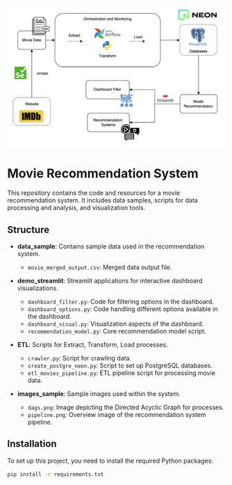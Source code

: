 ![Overview of the movie recommendation system pipeline](images_sample/pipeline.png)

# Movie Recommendation System

This repository contains the code and resources for a movie recommendation system. It includes data samples, scripts for data processing and analysis, and visualization tools.

## Structure

- **data_sample**: Contains sample data used in the recommendation system.
  - `movie_merged_output.csv`: Merged data output file.

- **demo_streamlit**: Streamlit applications for interactive dashboard visualizations.
  - `dashboard_filter.py`: Code for filtering options in the dashboard.
  - `dashboard_options.py`: Code handling different options available in the dashboard.
  - `dashboard_visual.py`: Visualization aspects of the dashboard.
  - `recommendation_model.py`: Core recommendation model script.

- **ETL**: Scripts for Extract, Transform, Load processes.
  - `crawler.py`: Script for crawling data.
  - `create_postgre_neon.py`: Script to set up PostgreSQL databases.
  - `etl_movies_pipeline.py`: ETL pipeline script for processing movie data.

- **images_sample**: Sample images used within the system.
  - `dags.png`: Image depicting the Directed Acyclic Graph for processes.
  - `pipeline.png`: Overview image of the recommendation system pipeline.

## Installation

To set up this project, you need to install the required Python packages:

```bash
pip install -r requirements.txt

